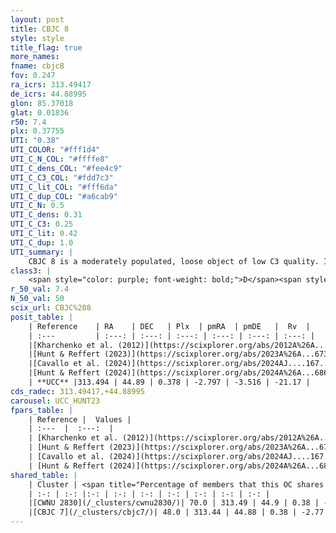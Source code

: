 ```yaml
---
layout: post
title: CBJC 8
style: style
title_flag: true
more_names: 
fname: cbjc8
fov: 0.247
ra_icrs: 313.49417
de_icrs: 44.88995
glon: 85.37018
glat: 0.01836
r50: 7.4
plx: 0.37755
UTI: "0.38"
UTI_COLOR: "#fff1d4"
UTI_C_N_COL: "#ffffe8"
UTI_C_dens_COL: "#fee4c9"
UTI_C_C3_COL: "#fdd7c3"
UTI_C_lit_COL: "#fff6da"
UTI_C_dup_COL: "#a6cab9"
UTI_C_N: 0.5
UTI_C_dens: 0.31
UTI_C_C3: 0.25
UTI_C_lit: 0.42
UTI_C_dup: 1.0
UTI_summary: |
    CBJC 8 is a moderately populated, loose object of low C3 quality. It is poorly studied in the literature.<br><br>This object shares a moderate percentage of members with at least one entry reported in the same catalogue.
class3: |
    <span style="color: purple; font-weight: bold;">D</span><span style="color: #FFC300; font-weight: bold;">B</span>
r_50_val: 7.4
N_50_val: 50
scix_url: CBJC%208
posit_table: |
    | Reference    | RA    | DEC   | Plx  | pmRA  | pmDE   |  Rv  |
    | :---         | :---: | :---: | :---: | :---: | :---: | :---: |
    |[Kharchenko et al. (2012)](https://scixplorer.org/abs/2012A%26A...543A.156K) | 313.558 | 44.91 | -- | -8.03 | -1.1 | -- |
    |[Hunt & Reffert (2023)](https://scixplorer.org/abs/2023A%26A...673A.114H) | 313.504 | 44.871 | 0.374 | -2.794 | -3.531 | -- |
    |[Cavallo et al. (2024)](https://scixplorer.org/abs/2024AJ....167...12C) | 313.514 | 44.9 | 0.374 | -- | -- | -- |
    |[Hunt & Reffert (2024)](https://scixplorer.org/abs/2024A%26A...686A..42H) | 313.504 | 44.871 | 0.374 | -2.794 | -3.531 | -- |
    | **UCC** |313.494 | 44.89 | 0.378 | -2.797 | -3.516 | -21.17 | 
cds_radec: 313.49417,+44.88995
carousel: UCC_HUNT23
fpars_table: |
    | Reference |  Values |
    | :---  |  :---:  |
    | [Kharchenko et al. (2012)](https://scixplorer.org/abs/2012A%26A...543A.156K) | `e_bv=1.041, distance=2153, log_age=8.2` |
    | [Hunt & Reffert (2023)](https://scixplorer.org/abs/2023A%26A...673A.114H) | `AV50=2.229, diffAV50=2.505, MOD50=11.893, logAge50=8.27` |
    | [Cavallo et al. (2024)](https://scixplorer.org/abs/2024AJ....167...12C) | `AV50=2.89, dMod50=12.15, logAge50=7.52, [Fe/H]50=-0.01` |
    | [Hunt & Reffert (2024)](https://scixplorer.org/abs/2024A%26A...686A..42H) | `MassJ=273.851` |
shared_table: |
    | Cluster | <span title="Percentage of members that this OC shares with the ones listed">%</span>   | RA   | DEC   | Plx   | pmRA  | pmDE  | Rv | UTI |
    | :-: | :-: |:-: | :-: | :-: | :-: | :-: | :-: | :-: |
    |[CWNU 2830](/_clusters/cwnu2830/)| 70.0 | 313.49 | 44.9 | 0.38 | -2.8 | -3.54 | -21.17 |0.01 |
    |[CBJC 7](/_clusters/cbjc7/)| 48.0 | 313.44 | 44.88 | 0.38 | -2.77 | -3.54 | -21.17 |0.12 |
---
```


